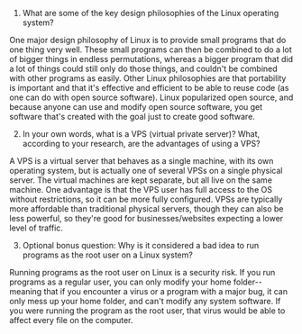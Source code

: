 1. What are some of the key design philosophies of the Linux operating system?

One major design philosophy of Linux is to provide small programs that do one thing very well. These small programs can then be combined to do a lot of bigger things in endless permutations, whereas a bigger program that did a lot of things could still only do those things, and couldn't be combined with other programs as easily. Other Linux philosophies are that portability is important and that it's effective and efficient to be able to reuse code (as one can do with open source software). Linux popularized open source, and because anyone can use and modify open source software, you get software that's created with the goal just to create good software.

2. In your own words, what is a VPS (virtual private server)? What, according to your research, are the advantages of using a VPS?

A VPS is a virtual server that behaves as a single machine, with its own operating system, but is actually one of several VPSs on a single physical server. The virtual machines are kept separate, but all live on the same machine. One advantage is that the VPS user has full access to the OS without restrictions, so it can be more fully configured. VPSs are typically more affordable than traditional physical servers, though they can also be less powerful, so they're good for businesses/websites expecting a lower level of traffic.

3. Optional bonus question: Why is it considered a bad idea to run programs as the root user on a Linux system?

Running programs as the root user on Linux is a security risk. If you run programs as a regular user, you can only modify your home folder--meaning that if you encounter a virus or a program with a major bug, it can only mess up your home folder, and can't modify any system software. If you were running the program as the root user, that virus would be able to affect every file on the computer.